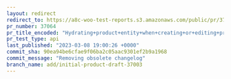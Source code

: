 ```yaml
---
layout: redirect
redirect_to: https://a8c-woo-test-reports.s3.amazonaws.com/public/pr/37064/api/index.html
pr_number: 37064
pr_title_encoded: "Hydrating+product+entity+when+creating+or+editing+product+with+block+editor"
pr_test_type: api
last_published: "2023-03-08 19:00:26 +0000"
commit_sha: 90ea94be6cfae9f06ba2c05aac9301ef2b9a1968
commit_message: "Removing obsolete changelog"
branch_name: add/initial-product-draft-37003
---
```

